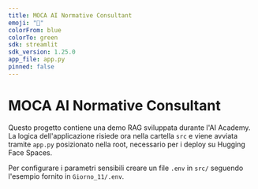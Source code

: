 ```yaml
---
title: MOCA AI Normative Consultant
emoji: "🤖"
colorFrom: blue
colorTo: green
sdk: streamlit
sdk_version: 1.25.0
app_file: app.py
pinned: false
---
```


# MOCA AI Normative Consultant

Questo progetto contiene una demo RAG sviluppata durante l'AI Academy.
La logica dell'applicazione risiede ora nella cartella `src` e viene
avviata tramite `app.py` posizionato nella root, necessario per i
deploy su Hugging Face Spaces.

Per configurare i parametri sensibili creare un file `.env` in
`src/` seguendo l'esempio fornito in `Giorno_11/.env`.
